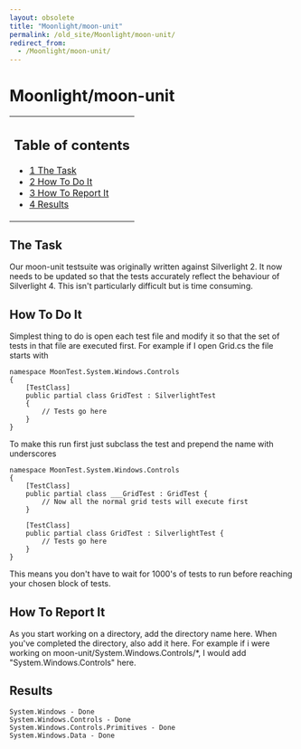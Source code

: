 ```yaml
---
layout: obsolete
title: "Moonlight/moon-unit"
permalink: /old_site/Moonlight/moon-unit/
redirect_from:
  - /Moonlight/moon-unit/
---
```


Moonlight/moon-unit
===================

<table>
<col width="100%" />
<tbody>
<tr class="odd">
<td align="left"><h2>Table of contents</h2>
<ul>
<li><a href="#the-task">1 The Task</a></li>
<li><a href="#how-to-do-it">2 How To Do It</a></li>
<li><a href="#how-to-report-it">3 How To Report It</a></li>
<li><a href="#results">4 Results</a></li>
</ul></td>
</tr>
</tbody>
</table>

The Task
--------

Our moon-unit testsuite was originally written against Silverlight 2. It now needs to be updated so that the tests accurately reflect the behaviour of Silverlight 4. This isn't particularly difficult but is time consuming.

How To Do It
------------

Simplest thing to do is open each test file and modify it so that the set of tests in that file are executed first. For example if I open Grid.cs the file starts with

    namespace MoonTest.System.Windows.Controls
    {
        [TestClass]
        public partial class GridTest : SilverlightTest
        {
            // Tests go here
        }
    }

To make this run first just subclass the test and prepend the name with underscores

    namespace MoonTest.System.Windows.Controls
    {
        [TestClass]
        public partial class ___GridTest : GridTest {
            // Now all the normal grid tests will execute first
        }

        [TestClass]
        public partial class GridTest : SilverlightTest {
            // Tests go here
        }
    }

This means you don't have to wait for 1000's of tests to run before reaching your chosen block of tests.

How To Report It
----------------

As you start working on a directory, add the directory name here. When you've completed the directory, also add it here. For example if i were working on moon-unit/System.Windows.Controls/\*, I would add "System.Windows.Controls" here.

Results
-------

    System.Windows - Done
    System.Windows.Controls - Done
    System.Windows.Controls.Primitives - Done
    System.Windows.Data - Done

